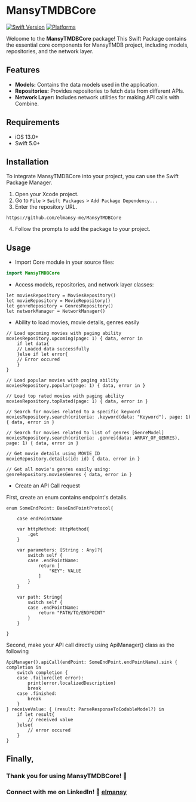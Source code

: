 # MansyTMDBCore

[![Swift Version](https://img.shields.io/badge/Swift-5.0-orange.svg)](https://swift.org/)
[![Platforms](https://img.shields.io/badge/Platforms-iOS-lightgrey.svg)](https://developer.apple.com/swift/)

Welcome to the **MansyTMDBCore** package! This Swift Package contains the essential core components for MansyTMDB project, including models, repositories, and the network layer.

## Features

- **Models:** Contains the data models used in the application.
- **Repositories:** Provides repositories to fetch data from different APIs.
- **Network Layer:** Includes network utilities for making API calls with Combine.

## Requirements

- iOS 13.0+
- Swift 5.0+

## Installation

To integrate MansyTMDBCore into your project, you can use the Swift Package Manager.

1. Open your Xcode project.
2. Go to `File` > `Swift Packages` > `Add Package Dependency...`
3. Enter the repository URL.
```
https://github.com/elmansy-me/MansyTMDBCore
```
4. Follow the prompts to add the package to your project.

## Usage

- Import Core module in your source files:

```swift
import MansyTMDBCore
```

- Access models, repositories, and network layer classes:

```
let moviesRepository = MoviesRepository()
let movieRepository = MovieRepository()
let genreRepository = GenresRepository()
let networkManager = NetworkManager()
```

- Ability to load movies, movie details, genres easily

```
// Load upcoming movies with paging ability
moviesRepository.upcoming(page: 1) { data, error in
    if let data{
    // Loaded data successfully
    }else if let error{
    // Error occured
    }
}

// Load popular movies with paging ability
moviesRepository.popular(page: 1) { data, error in }

// Load top rated movies with paging ability
moviesRepository.topRated(page: 1) { data, error in }

// Search for movies related to a specific keyword
moviesRepository.search(criteria: .keyword(data: "Keyword"), page: 1) { data, error in }

// Search for movies related to list of genres [GenreModel]
moviesRepository.search(criteria: .genres(data: ARRAY_OF_GENRES), page: 1) { data, error in }

// Get movie details using MOVIE_ID
movieRepository.details(id: id) { data, error in }

// Get all movie's genres easily using:
genreRepository.moviesGenres { data, error in }

```

- Create an API Call request

First, create an enum contains endpoint's details.

```
enum SomeEndPoint: BaseEndPointProtocol{

    case endPointName

    var httpMethod: HttpMethod{
        .get
    }
    
    var parameters: [String : Any]?{
        switch self {
        case .endPointName:
            return [
                "KEY": VALUE
            ]
        }
    }
    
    var path: String{
        switch self {
        case .endPointName:
            return "PATH/TO/ENDPOINT"
        }
    }
    
}
```

Second, make your API call directly using ApiManager() class as the following


```
ApiManager().apiCall(endPoint: SomeEndPoint.endPointName).sink { completion in
    switch completion {
    case .failure(let error):
        print(error.localizedDescription)
        break
    case .finished:
        break
    }
} receiveValue: { (result: ParseResponseToCodableModel?) in
    if let result{
        // received value
    }else{
        // error occured
    }
}
```

## Finally,
 
### Thank you for using MansyTMDBCore! 🎉
### Connect with me on LinkedIn! 🔗 [elmansy](https://linkedin.com/in/elmansy)
